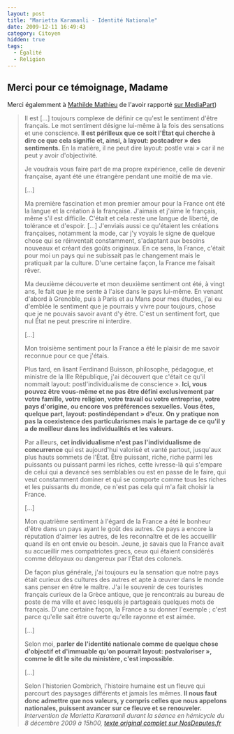 ```yaml
---
layout: post
title: "Marietta Karamanli - Identité Nationale"
date: 2009-12-11 16:49:43
category: Citoyen
hidden: true
tags:
  - Égalité
  - Religion
---
```


## Merci pour ce témoignage, Madame

Merci égalemment  à [Mathilde Mathieu](http://blogs.mediapart.fr/blog/mathilde-mathieu) de l'avoir rapporté [sur MediaPart](http://blogs.mediapart.fr/blog/mathilde-mathieu/111209/moi-deputee-francaise-etrangere-pendant-la-moitie-de-ma-vie))

<!-- more -->

> Il est […] toujours complexe de définir ce qu'est le sentiment d'être français. Le mot sentiment désigne lui-même à la fois des sensations et une conscience. **Il est périlleux que ce soit l'État qui cherche à dire ce que cela signifie et, ainsi, à layout: postcadrer&nbsp;» des sentiments.** En la matière, il ne peut dire layout: postle vrai&nbsp;» car il ne peut y avoir d'objectivité.
>
> Je voudrais vous faire part de ma propre expérience, celle de devenir française, ayant été une étrangère pendant une moitié de ma vie.
>
> […]
>
> Ma première fascination et mon premier amour pour la France ont été la langue et la création à la française. J'aimais et j'aime le français, même s'il est difficile. C'était et cela reste une langue de liberté, de tolérance et d'espoir. […] J'enviais aussi ce qu'étaient les créations françaises, notamment la mode, car j'y voyais le signe de quelque chose qui se réinventait constamment, s'adaptant aux besoins nouveaux et créant des goûts originaux. En ce sens, la France, c'était pour moi un pays qui ne subissait pas le changement mais le pratiquait par la culture. D'une certaine façon, la France me faisait rêver.
>
> Ma deuxième découverte et mon deuxième sentiment ont été, à vingt ans, le fait que je me sente à l'aise dans le pays lui-même. En venant d'abord à Grenoble, puis à Paris et au Mans pour mes études, j'ai eu d'emblée le sentiment que je pourrais y vivre pour toujours, chose que je ne pouvais savoir avant d'y être. C'est un sentiment fort, que nul État ne peut prescrire ni interdire.
>
> […]
>
> Mon troisième sentiment pour la France a été le plaisir de me savoir reconnue pour ce que j'étais.
>
> Plus tard, en lisant Ferdinand Buisson, philosophe, pédagogue, et ministre de la IIIe République, j'ai découvert que c'était ce qu'il nommait layout: postl'individualisme de conscience&nbsp;». **Ici, vous pouvez être vous-même et ne pas être défini exclusivement par votre famille, votre religion, votre travail ou votre entreprise, votre pays d'origine, ou encore vos préférences sexuelles. Vous êtes, quelque part, layout: postindépendant&nbsp;» d'eux. On y pratique non pas la coexistence des particularismes mais le partage de ce qu'il y a de meilleur dans les individualités et les valeurs.**
>
> Par ailleurs, **cet individualisme n'est pas l'individualisme de concurrence** qui est aujourd'hui valorisé et vanté partout, jusqu'aux plus hauts sommets de l'État. Être puissant, riche, riche parmi les puissants ou puissant parmi les riches, cette ivresse-là qui s'empare de celui qui a devancé ses semblables ou est en passe de le faire, qui veut constamment dominer et qui se comporte comme tous les riches et les puissants du monde, ce n'est pas cela qui m'a fait choisir la France.
>
> […]
>
> Mon quatrième sentiment à l'égard de la France a été le bonheur d'être dans un pays ayant le goût des autres. Ce pays a encore la réputation d'aimer les autres, de les reconnaître et de les accueillir quand ils en ont envie ou besoin. Jeune, je savais que la France avait su accueillir mes compatriotes grecs, ceux qui étaient considérés comme déloyaux ou dangereux par l'État des colonels.
>
> De façon plus générale, j'ai toujours eu la sensation que notre pays était curieux des cultures des autres et apte à œuvrer dans le monde sans penser en être le maître. J'ai le souvenir de ces touristes français curieux de la Grèce antique, que je rencontrais au bureau de poste de ma ville et avec lesquels je partageais quelques mots de français. D'une certaine façon, la France a su donner l'exemple ; c'est parce qu'elle sait être ouverte qu'elle rayonne et est aimée.
>
> […]
>
> Selon moi, **parler de l'identité nationale comme de quelque chose d'objectif et d'immuable qu'on pourrait layout: postvaloriser&nbsp;», comme le dit le site du ministère, c'est impossible**.
>
> […]
>
> Selon l'historien Gombrich, l'histoire humaine est un fleuve qui parcourt des paysages différents et jamais les mêmes. **Il nous faut donc admettre que nos valeurs, y compris celles que nous appelons nationales, puissent avancer sur ce fleuve et se renouveler.**
> <cite>Intervention de Marietta Karamanli durant la séance en hémicycle du 8 décembre 2009 à 15h00, [texte original complet sur NosDeputes.fr](http://2007-2012.nosdeputes.fr/seance/3100)</cite>
